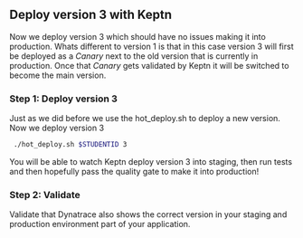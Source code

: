 ## Deploy version 3 with Keptn

Now we deploy version 3 which should have no issues making it into production.
Whats different to version 1 is that in this case version 3 will first be deployed as a *Canary* next to the old version that is currently in production.
Once that *Canary* gets validated by Keptn it will be switched to become the main version. 

### Step 1: Deploy version 3

Just as we did before we use the hot_deploy.sh to deploy a new version. Now we deploy version 3
```bash
 ./hot_deploy.sh $STUDENTID 3
```

You will be able to watch Keptn deploy version 3 into staging, then run tests and then hopefully pass the quality gate to make it into production!


### Step 2: Validate

Validate that Dynatrace also shows the correct version in your staging and production environment part of your application.